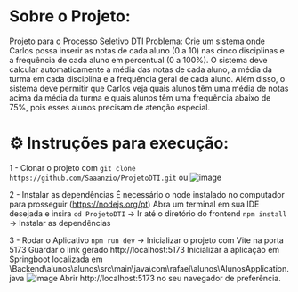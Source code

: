 # Sobre o Projeto:
Projeto para o Processo Seletivo DTI
Problema:
Crie um sistema onde Carlos possa inserir as notas
de cada aluno (0 a 10) nas cinco disciplinas e a
frequência de cada aluno em percentual (0 a 100%). O
sistema deve calcular automaticamente a média das
notas de cada aluno, a média da turma em cada
disciplina e a frequência geral de cada aluno.
Além disso, o sistema deve permitir que Carlos veja
quais alunos têm uma média de notas acima da
média da turma e quais alunos têm uma frequência
abaixo de 75%, pois esses alunos precisam de atenção
especial.

# ⚙️ Instruções para execução:
1 - Clonar o projeto com ```git clone https://github.com/Saaanzio/ProjetoDTI.git```
ou
![image](https://github.com/user-attachments/assets/b3c91e6c-7a67-4f90-90a1-93d0f7234830)

2 - Instalar as dependências
É necessário o node instalado no computador para prosseguir (https://nodejs.org/pt)
Abra um terminal em sua IDE desejada e insira
```cd ProjetoDTI``` -> Ir até o diretório do frontend
```npm install``` -> Instalar as dependências

3 - Rodar o Aplicativo
```npm run dev``` -> Inicializar o projeto com Vite na porta 5173
Guardar o link gerado http://localhost:5173
Inicializar a aplicação em Springboot localizada em \Backend\alunos\alunos\src\main\java\com\rafael\alunos\AlunosApplication.java
![image](https://github.com/user-attachments/assets/58a89195-8c33-4c24-b4f8-9c17a2a9c50a)
Abrir http://localhost:5173 no seu navegador de preferência.


